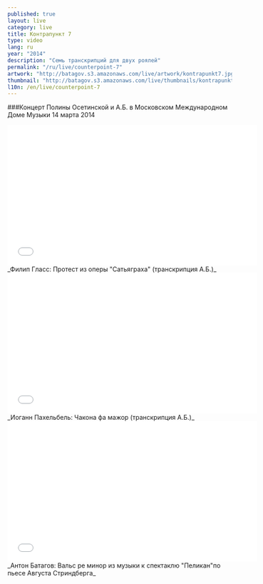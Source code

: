 ```yaml
---
published: true
layout: live
category: live
title: Контрапункт 7
type: video
lang: ru
year: "2014"
description: "Семь транскрипций для двух роялей"
permalink: "/ru/live/counterpoint-7"
artwork: "http://batagov.s3.amazonaws.com/live/artwork/kontrapunkt7.jpg"
thumbnail: "http://batagov.s3.amazonaws.com/live/thumbnails/kontrapunkt7_thumb.jpg"
l10n: /en/live/counterpoint-7
---
```


###Концерт Полины Осетинской и А.Б. в Московском Международном Доме Музыки 14 марта 2014

<iframe id="part-1" width="560" height="315" src="//www.youtube.com/embed/PT4u6wpPmyw" frameborder="0" allowfullscreen></iframe>
_Филип Гласс: Протест из оперы "Сатьяграха" (транскрипция А.Б.)_  
  
<iframe id="part-2" width="560" height="315" src="//www.youtube.com/embed/jHzxiB6-xqc" frameborder="0" allowfullscreen></iframe>
_Иоганн Пахельбель: Чакона фа мажор (транскрипция А.Б.)_  
  
<iframe id="part-3" width="560" height="315" src="//www.youtube.com/embed/rL41QRvQeqQ" frameborder="0" allowfullscreen></iframe>
_Антон Батагов: Вальс ре минор из музыки к спектаклю "Пеликан"по пьесе Августа Стриндберга_  